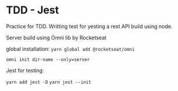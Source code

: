 # TDD - Jest

Practice for TDD. Writting test for yesting a rest API build using node.

Server build using Omni lib by Rocketseat

global installation:
`yarn global add @rocketseat/omni`

`omni init dir-name --only=server`

Jest for testing:

`yarn add jest -D`
`yarn jest --init`

